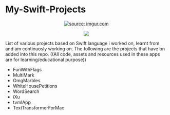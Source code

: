 # My-Swift-Projects

<p align="center">
  <a href="https://imgur.com/SajZa44"><img src="https://i.imgur.com/SajZa44.jpg" title="source: imgur.com" /></a>
</p>
<p align="center">
<img src="https://img.shields.io/badge/Swift-5.0-green.svg" />
</p>


List of various projects based on Swift language i worked on, learnt from and am continuosly working on.
The following are the projects that have bn added into this repo.
((All code, assets and resources  used in these apps are for learning/educational purpose))


- FunWithFlags
- MultiMark
- OmgMarbles
- WhiteHousePetitions
- WordSearch
- iXu
- tvmlApp
- TextTransformerForMac
